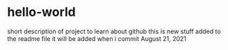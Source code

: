 # hello-world
short description of project to learn about github
this is new stuff added to the readme file
it will be added when i commit
August 21, 2021
